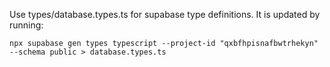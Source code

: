 Use types/database.types.ts for supabase type definitions. It is updated by running: 
```shell
npx supabase gen types typescript --project-id "qxbfhpisnafbwtrhekyn" --schema public > database.types.ts
```